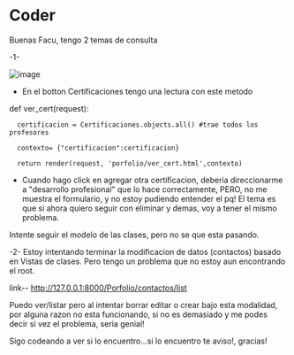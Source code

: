# Coder

Buenas Facu, tengo 2 temas de consulta

-1-

![image](https://user-images.githubusercontent.com/56512168/180457600-8b4d3b42-140a-45e3-a79f-097c1cca2c25.png)

- En el botton Certificaciones tengo una lectura con este metodo

def ver_cert(request):

      certificacion = Certificaciones.objects.all() #trae todos los profesores

      contexto= {"certificacion":certificacion} 

      return render(request, 'porfolio/ver_cert.html',contexto)
- Cuando hago click en agregar otra certificacion, deberia direccionarme a "desarrollo profesional" que lo hace correctamente, PERO, no me muestra el formulario, y no estoy pudiendo entender el pq!
El tema es que si ahora quiero seguir con eliminar y demas, voy a tener el mismo problema.

Intente seguir el modelo de las clases, pero no se que esta pasando. 

-2-
Estoy intentando terminar la modificacion de datos (contactos) basado en Vistas de clases. Pero tengo un problema que no estoy aun encontrando el root.

link--
http://127.0.0.1:8000/Porfolio/contactos/list

Puedo ver/listar pero al intentar borrar editar o crear bajo esta modalidad, por alguna razon no esta funcionando, si no es demasiado y me podes decir si vez el problema, seria genial!

Sigo codeando a ver si lo encuentro...si lo encuentro te aviso!, gracias!





